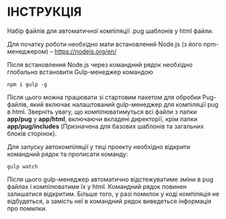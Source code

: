 # ІНСТРУКЦІЯ
Набір файлів для автоматичної компіляції .pug шаблонів у html файли.

Для початку роботи необхідно мати встановлений Node.js (з його npm-менеджером) – https://nodejs.org/en/

Після встановлення Node.js через командний рядок необхідно глобально встановити Gulp-менеджер командою
```
npm i gulp -g
```

Після цього можна працювати зі стартовим пакетом для обробки Pug-файлів, який включає налаштований gulp-менеджер для компіляції pug в html. Зверніть увагу, що компілюватимуться всі файли з папки <b>app/pug</b> у <b>app/html</b>, включаючи вкладені директорії, крім папки <b>app/pug/includes</b>
(Призначена для базових шаблонів та загальних блоків сторінок).

Для запуску автокомпіляції у теці проекту необхідно відкрити командний рядок та прописати команду:<br>
```
gulp watch
```

Після цього gulp-менеджер автоматично відстежуватиме зміни в pug файлах і компілюватиме їх у html. Командний рядок повинен залишатися відкритим. Більше того, у разі помилок у коді компіляція не відбудеться, а замість неї в командний рядок виведеться інформація про помилки.